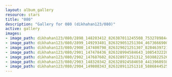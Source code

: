 ```yaml
---
layout: album_gallery
resource: stars
title: "080"
description: "Gallery for 080 (dikhahan123/080)"
active: gallery
images:
- image_path: dikhahan123/080/2898_148203412_826387011245508_7532789844859032302_n.jpg
- image_path: dikhahan123/080/2899_149293401_826329051251304_467366690062160778_n.jpg
- image_path: dikhahan123/080/2900_147400798_826329021251307_8284639721535385228_n.jpg
- image_path: dikhahan123/080/2901_147478436_826328994584643_1085432220967497393_n.jpg
- image_path: dikhahan123/080/2902_147687602_826328971251312_5038822526703936023_n.jpg
- image_path: dikhahan123/080/2903_148320342_826328924584650_4413960938287687519_n.jpg
- image_path: dikhahan123/080/2904_149808343_826328911251318_5886844525521578409_n.jpg
---
```

